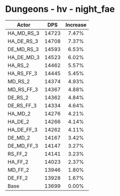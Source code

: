 # Dungeons - hv - night_fae
| Actor | DPS | Increase |
|---|:---:|:---:|
|HA_MD_RS_3|14723|7.47%|
|HA_DE_RS_3|14708|7.37%|
|DE_MD_RS_3|14593|6.53%|
|HA_DE_MD_3|14523|6.02%|
|HA_RS_2|14462|5.57%|
|HA_RS_FF_3|14445|5.45%|
|MD_RS_2|14374|4.93%|
|MD_RS_FF_3|14367|4.88%|
|DE_RS_2|14362|4.84%|
|DE_RS_FF_3|14334|4.64%|
|HA_MD_2|14276|4.21%|
|HA_DE_2|14266|4.14%|
|HA_DE_FF_3|14262|4.11%|
|DE_MD_2|14167|3.42%|
|DE_MD_FF_3|14147|3.27%|
|RS_FF_2|14141|3.23%|
|HA_FF_2|14023|2.37%|
|MD_FF_2|13946|1.80%|
|DE_FF_2|13928|1.67%|
|Base|13699|0.00%|
